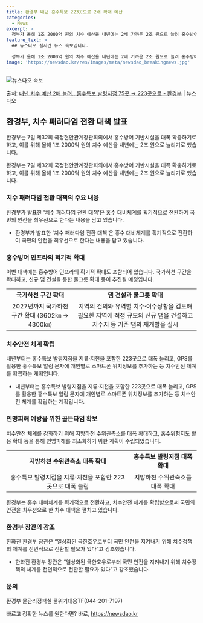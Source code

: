 ```yaml
---
title: 환경부 내년 홍수특보 223곳으로 2배 확대 예산
categories:
  - News
excerpt: >
  정부가 올해 1조 2000억 원의 치수 예산을 내년에는 2배 가까운 2조 원으로 늘려 홍수방어 기반시설을 대…
feature_text: >
  ## 뉴스다오 실시간 뉴스 속보입니다.

  정부가 올해 1조 2000억 원의 치수 예산을 내년에는 2배 가까운 2조 원으로 늘려 홍수방어 기반시설을 대…
image: 'https://newsdao.kr/res/images/meta/newsdao_breakingnews.jpg'
---
```


![뉴스다오 속보](https://newsdao.kr/res/images/meta/newsdao_breakingnews.jpg)

<p>출처: <a href="https://newsdao.kr/2753" rel="dofollow">내년 치수 예산 2배 늘려…홍수특보 발령지점 75곳 → 223곳으로 - 환경부</a> | 뉴스다오</p>

<h2 data-ke-size="size26">환경부, 치수 패러다임 전환 대책 발표</h2>
환경부는 7일 제32회 국정현안관계장관회의에서 홍수방어 기반시설을 대폭 확충하기로 하고, 이를 위해 올해 1조 2000억 원의 치수 예산을 내년에는 2조 원으로 늘리기로 했습니다.

<p data-ke-size="size16">환경부는 7일 제32회 국정현안관계장관회의에서 홍수방어 기반시설을 대폭 확충하기로 하고, 이를 위해 올해 1조 2000억 원의 치수 예산을 내년에는 2조 원으로 늘리기로 했습니다.</p>

<h3 data-ke-size="size20">치수 패러다임 전환 대책의 주요 내용</h3>
환경부가 발표한 '치수 패러다임 전환 대책'은 홍수 대비체계를 획기적으로 전환하여 국민의 안전을 최우선으로 한다는 내용을 담고 있습니다.

<ul>
<li>환경부가 발표한 '치수 패러다임 전환 대책'은 홍수 대비체계를 획기적으로 전환하여 국민의 안전을 최우선으로 한다는 내용을 담고 있습니다.</li>
</ul>

<h3 data-ke-size="size20">홍수방어 인프라의 획기적 확대</h3>
이번 대책에는 홍수방어 인프라의 획기적 확대도 포함되어 있습니다. 국가하천 구간을 확대하고, 신규 댐 건설을 통한 물그릇 확대 등이 추진될 예정입니다.

<table>
<tr>
<td style="text-align: center; height: 17px;"><b>국가하천 구간 확대</b></td>
<td style="text-align: center; height: 17px;"><b>댐 건설과 물그릇 확대</b></td>
</tr>
<tr>
<td style="text-align: center; height: 17px;">2027년까지 국가하천 구간 확대 (3602㎞ → 4300㎞)</td>
<td style="text-align: center; height: 17px;">지역의 건의와 유역별 치수·이수상황을 검토해 필요한 지역에 적정 규모의 신규 댐을 건설하고 저수지 등 기존 댐의 재개발을 실시</td>
</tr>
</table>

<h3 data-ke-size="size20">치수안전 체계 확립</h3>
내년부터는 홍수특보 발령지점을 지류·지천을 포함한 223곳으로 대폭 늘리고, GPS를 활용한 홍수특보 알림 문자에 개인별로 스마트폰 위치정보를 추가하는 등 치수안전 체계를 확립하는 계획입니다.

<ul>
<li>내년부터는 홍수특보 발령지점을 지류·지천을 포함한 223곳으로 대폭 늘리고, GPS를 활용한 홍수특보 알림 문자에 개인별로 스마트폰 위치정보를 추가하는 등 치수안전 체계를 확립하는 계획입니다.</li>
</ul>

<h3 data-ke-size="size20">인명피해 예방을 위한 골든타임 확보</h3>
치수안전 체계를 강화하기 위해 지방하천 수위관측소를 대폭 확대하고, 홍수위험지도 활용 확대 등을 통해 인명피해를 최소화하기 위한 계획이 수립되었습니다.

<table>
<tr>
<td style="text-align: center; height: 17px;"><b>지방하천 수위관측소 대폭 확대</b></td>
<td style="text-align: center; height: 17px;"><b>홍수특보 발령지점 대폭 확대</b></td>
</tr>
<tr>
<td style="text-align: center; height: 17px;">홍수특보 발령지점을 지류·지천을 포함한 223곳으로 대폭 늘림</td>
<td style="text-align: center; height: 17px;">지방하천 수위관측소를 대폭 확대</td>
</tr>
</table>

<p data-ke-size="size16">환경부는 홍수 대비체계를 획기적으로 전환하고, 치수안전 체계를 확립함으로써 국민의 안전을 최우선으로 한 치수 대책을 펼치고 있습니다.</p>

<h3 data-ke-size="size20">환경부 장관의 강조</h3>
한화진 환경부 장관은 “일상화된 극한호우로부터 국민 안전을 지켜내기 위해 치수정책의 체계를 전면적으로 전환할 필요가 있다”고 강조했습니다.

<ul>
<li>한화진 환경부 장관은 “일상화된 극한호우로부터 국민 안전을 지켜내기 위해 치수정책의 체계를 전면적으로 전환할 필요가 있다”고 강조했습니다.</li>
</ul>

<h3 data-ke-size="size20">문의</h3>
환경부 물관리정책실 물위기대응TF(044-201-7197)

<p data-ke-size="size16"></p> 

빠르고 정확한 뉴스를 원한다면? 바로, <a href="https://newsdao.kr" rel="dofollow">https://newsdao.kr</a>


    
